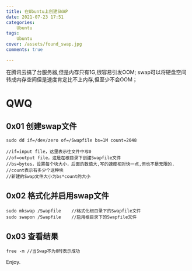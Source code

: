 ```yaml
---
title: 在Ubuntu上创建SWAP
date: 2021-07-23 17:51
categories:
    Ubuntu
tags:
    Ubuntu
cover: /assets/found_swap.jpg
comments: true

---
```


在腾讯云搞了台服务器,但是内存只有1G,很容易引发OOM;
swap可以将硬盘空间转成内存空间但是速度肯定比不上内存,但至少不会OOM；
# QWQ

## 0x01 创建swap文件
```
sudo dd if=/dev/zero of=/Swapfile bs=1M count=2048

//if=input file，这里表示往文件中写0
//of=output file，这是在根目录下创建Swapfile文件
//bs=bytes，设置每个块大小，后面的数值大,写的速度相对快一点,但也不是无限的.
//count表示有多少个这种块
//新建的Swap文件大小为bs*count的大小
```

## 0x02 格式化并启用swap文件
```
sudo mkswap /Swapfile    //格式化根目录下的Swapfile文件
sudo swapon /Swapfile    //启用根目录下的Swapfile文件
```

## 0x03 查看结果
```
free -m //当Swap不为0时表示成功
```

Enjoy.